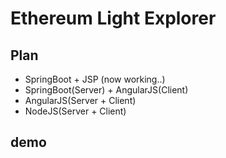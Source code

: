 # Ethereum Light Explorer

## Plan
- SpringBoot + JSP (now working..)
- SpringBoot(Server) + AngularJS(Client)
- AngularJS(Server + Client)
- NodeJS(Server + Client)

## demo  

